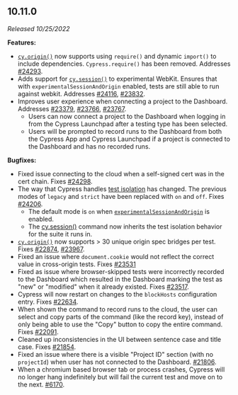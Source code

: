 ## 10.11.0

_Released 10/25/2022_

**Features:**

- [`cy.origin()`](/api/commands/origin) now supports using `require()` and dynamic `import()` to include
  dependencies. `Cypress.require()` has been removed. Addresses
  [#24293](https://github.com/cypress-io/cypress/issues/24293).
- Adds support for [`cy.session()`](/api/commands/session) to experimental WebKit.
Ensures that with `experimentalSessionAndOrigin` enabled, tests are still able to run against webkit. Addresses [#24116](https://github.com/cypress-io/cypress/issues/24116), [#23832](https://github.com/cypress-io/cypress/issues/23832).
- Improves user experience when connecting a project to the Dashboard. Addresses [#23379](https://github.com/cypress-io/cypress/issues/23379), [#23766](https://github.com/cypress-io/cypress/issues/23766), [#23767](https://github.com/cypress-io/cypress/issues/23767).
  - Users can now connect a project to the Dashboard when logging in from the Cypress Launchpad after a testing type has been selected.
  - Users will be prompted to record runs to the Dashboard from both the Cypress App and Cypress Launchpad if a project is connected to the Dashboard and has no recorded runs.

**Bugfixes:**

- Fixed issue connecting to the cloud when a self-signed cert was in the cert chain. Fixes [#24298](https://github.com/cypress-io/cypress/issues/24298).
- The way that Cypress handles [test isolation](/guides/core-concepts/writing-and-organizing-tests#Test-Isolation) has changed.  The previous modes of `legacy` and `strict` have been replaced with `on` and `off`.  Fixes [#24206](https://github.com/cypress-io/cypress/issues/24206).
  - The default mode is `on` when [`experimentalSessionAndOrigin`](/guides/references/experiments) is enabled.
  - The [cy.session()](/api/commands/session) command now inherits the test isolation behavior for the suite it runs in.
- [`cy.origin()`](/api/commands/origin) now supports > 30 unique origin spec bridges per test. Fixes [#22874](https://github.com/cypress-io/cypress/issues/22874), [#23967](https://github.com/cypress-io/cypress/issues/23967).
- Fixed an issue where `document.cookie` would not reflect the correct value in cross-origin tests. Fixes [#23531](https://github.com/cypress-io/cypress/issues/23531)
- Fixed as issue where browser-skipped tests were incorrectly recorded to the Dashboard which resulted in the Dashboard marking the test as "new" or "modified" when it already existed. Fixes [#23517](https://github.com/cypress-io/cypress/issues/23517).
- Cypress will now restart on changes to the `blockHosts` configuration entry. Fixes [#22634](https://github.com/cypress-io/cypress/issues/22634).
- When shown the command to record runs to the cloud, the user can select and copy parts of the command (like the record key), instead of only being able to use the "Copy" button to copy the entire command. Fixes [#22091](https://github.com/cypress-io/cypress/issues/22091).
- Cleaned up inconsistencies in the UI between sentence case and title case. Fixes [#21854](https://github.com/cypress-io/cypress/issues/21854).
- Fixed an issue where there is a visible "Project ID" section (with no `projectId`) when user has not connected to the Dashboard. [#21806](https://github.com/cypress-io/cypress/issues/21806).
- When a chromium based browser tab or process crashes, Cypress will no longer hang indefinitely but will fail the current test and move on to the next. [#6170](https://github.com/cypress-io/cypress/issues/6170).
